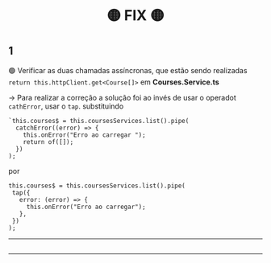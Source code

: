 <div align="center">

# 🟡 FIX 🟡

</div>

## 1

🟢 Verificar as duas chamadas assíncronas, que estão sendo realizadas `return this.httpClient.get<Course[]>` em **Courses.Service.ts**

-> Para realizar a correção a solução foi ao invés de usar o operadot `cathError`, usar o `tap`.
substituindo

    `this.courses$ = this.coursesServices.list().pipe(
      catchError((error) => {
        this.onError("Erro ao carregar ");
        return of([]);
      })
    );

por

    this.courses$ = this.coursesServices.list().pipe(
     tap({
       error: (error) => {
         this.onError("Erro ao carregar");
       },
     })
    );

___



## 
---
